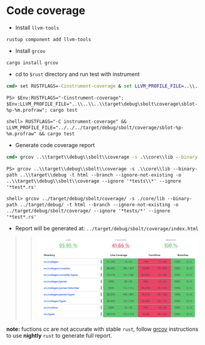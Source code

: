 # Code coverage

- Install `llvm-tools`

```shell
rustup component add llvm-tools
```

- Install `grcov`

```
cargo install grcov
```

- cd to `$rust` directory and run test with instrument

```cmd
cmd> set RUSTFLAGS=-Cinstrument-coverage & set LLVM_PROFILE_FILE=..\\..\\..\\target\debug\sbolt\coverage\sblot-%p-%m.profraw & cargo test
```

```PS
PS> $Env:RUSTFLAGS="-Cinstrument-coverage"; $Env:LLVM_PROFILE_FILE="..\\..\\..\\target\debug\sbolt\coverage\sblot-%p-%m.profraw"; cargo test
```

```shell
shell> RUSTFLAGS="-C instrument-coverage" && LLVM_PROFILE_FILE="../../../target/debug/sbolt/coverage/sblot-%p-%m.profraw" && cargo test
```

- Generate code coverage report

```cmd
cmd> grcov ..\\target\\debug\\sbolt\\coverage -s .\\core\\lib --binary-path ..\\target\\debug -t html --branch --ignore-not-existing -o ..\\target\\debug\\sbolt\\coverage --ignore *tests\\* --ignore *test*.rs
```

```PS
PS> grcov ..\\target\\debug\\sbolt\\coverage -s .\\core\\lib --binary-path ..\\target\\debug -t html --branch --ignore-not-existing -o ..\\target\\debug\\sbolt\\coverage --ignore '*tests\\*' --ignore '*test*.rs'
```

```shell
shell> grcov ../target/debug/sbolt/coverage/ -s ./core/lib --binary-path ../target/debug/ -t html --branch --ignore-not-existing -o ../target/debug/sbolt/coverage/ --ignore '*tests/*' --ignore '*test*.rs'
```

- Report will be generated at: `../target/debug/sbolt/coverage/index.html`
>> <img src="./images/cc_report.png">

**note:**  fuctions cc are not accurate with stable `rust`, follow [grcov](https://github.com/mozilla/grcov) instructions to use **nightly** `rust` to generate full report.
